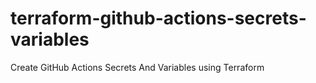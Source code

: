 # terraform-github-actions-secrets-variables
Create GitHub Actions Secrets And Variables using Terraform
